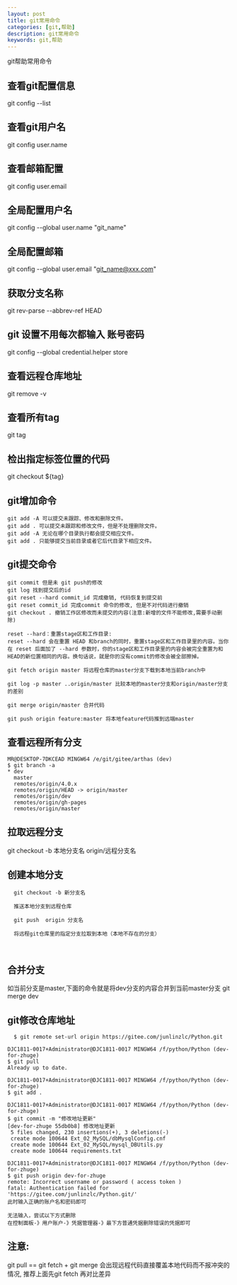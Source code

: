 ```yaml
---
layout: post
title: git常用命令
categories: [git,帮助]
description: git常用命令
keywords: git,帮助
---
```


git帮助常用命令

## 查看git配置信息

git config --list

## 查看git用户名

git config user.name

## 查看邮箱配置

git config user.email

## 全局配置用户名

git config --global user.name "git_name"

## 全局配置邮箱

git config --global user.email "git_name@xxx.com"

## 获取分支名称

git rev-parse --abbrev-ref HEAD

## git 设置不用每次都输入 账号密码

git config --global credential.helper store

## 查看远程仓库地址

git remove -v 
## 查看所有tag
git tag 
## 检出指定标签位置的代码
git checkout ${tag} 

## git增加命令

```shell
git add -A 可以提交未跟踪、修改和删除文件。
git add . 可以提交未跟踪和修改文件，但是不处理删除文件。
git add -A 无论在哪个目录执行都会提交相应文件。
git add . 只能够提交当前目录或者它后代目录下相应文件。
```

## git提交命令

```shell
git commit 但是未 git push的修改
git log 找到提交后的id
git reset --hard commit_id 完成撤销, 代码恢复到提交前
git reset commit_id 完成commit 命令的修改, 但是不对代码进行撤销
git checkout . 撤销工作区修改而未提交的内容(注意:新增的文件不能修改,需要手动删除)

reset --hard：重置stage区和工作目录:
reset --hard 会在重置 HEAD 和branch的同时，重置stage区和工作目录里的内容。当你在 reset 后面加了 --hard 参数时，你的stage区和工作目录里的内容会被完全重置为和HEAD的新位置相同的内容。换句话说，就是你的没有commit的修改会被全部擦掉。

git fetch origin master 将远程仓库的master分支下载到本地当前branch中

git log -p master ..origin/master 比较本地的master分支和origin/master分支的差别

git merge origin/master 合并代码

git push origin feature:master 将本地feature代码推到远端master
```


## 查看远程所有分支

```shell
MR@DESKTOP-7DKCEAD MINGW64 /e/git/gitee/arthas (dev)
$ git branch -a
* dev
  master
  remotes/origin/4.0.x
  remotes/origin/HEAD -> origin/master
  remotes/origin/dev
  remotes/origin/gh-pages
  remotes/origin/master
```
## 拉取远程分支
git checkout -b 本地分支名 origin/远程分支名

##   创建本地分支
```shell 
  git checkout -b 新分支名
  
  推送本地分支到远程仓库
  
  git push  origin 分支名
  
  将远程git仓库里的指定分支拉取到本地（本地不存在的分支）
  
  
``` 
## 合并分支

如当前分支是master,下面的命令就是将dev分支的内容合并到当前master分支
git merge dev

## git修改仓库地址
```shell
  $ git remote set-url origin https://gitee.com/junlinzlc/Python.git

DJC1811-0017+Administrator@DJC1811-0017 MINGW64 /f/python/Python (dev-for-zhuge)
$ git pull
Already up to date.

DJC1811-0017+Administrator@DJC1811-0017 MINGW64 /f/python/Python (dev-for-zhuge)
$ git add .

DJC1811-0017+Administrator@DJC1811-0017 MINGW64 /f/python/Python (dev-for-zhuge)
$ git commit -m "修改地址更新"
[dev-for-zhuge 55db0b8] 修改地址更新
 5 files changed, 230 insertions(+), 3 deletions(-)
 create mode 100644 Ext_02_MySQL/dbMysqlConfig.cnf
 create mode 100644 Ext_02_MySQL/mysql_DBUtils.py
 create mode 100644 requirements.txt

DJC1811-0017+Administrator@DJC1811-0017 MINGW64 /f/python/Python (dev-for-zhuge)
$ git push origin dev-for-zhuge
remote: Incorrect username or password ( access token )
fatal: Authentication failed for 'https://gitee.com/junlinzlc/Python.git/'
此时输入正确的账户名和密码即可  

无法输入，尝试以下方式删除
在控制面板-》用户账户-》凭据管理器-》最下方普通凭据删除错误的凭据即可

```

## 注意:
git pull == git fetch + git merge 会出现远程代码直接覆盖本地代码而不报冲突的情况, 推荐上面先git fetch 再对比差异